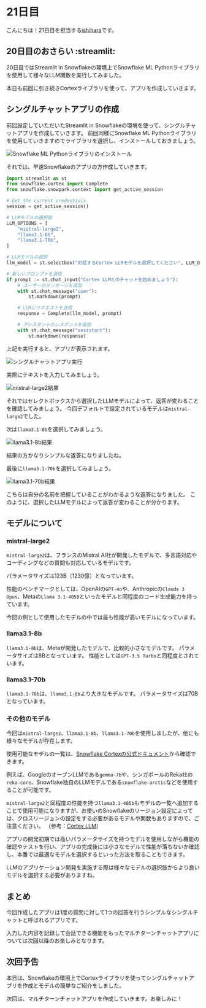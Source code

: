 # 21日目
こんにちは！21日目を担当する[ishihara](https://ex-ture.com/blog/author/ishiharaex-ture-jp/)です。

## 20日目のおさらい :streamlit:

20日目ではStreamlit in Snowflakeの環境上でSnowflake ML Pythonライブラリを使用して様々なLLM関数を実行してみました。

本日も前回に引き続きCortexライブラリを使って、アプリを作成していきます。

## シングルチャットアプリの作成

前回設定していただいたStreamlit in Snowflakeの環境を使って、シングルチャットアプリを作成していきます。
前回同様にSnowflake ML Pythonライブラリを使用していきますのでライブラリを選択し、インストールしておきましょう。

![Snowflake ML Pythonライブラリのインストール](app/static/day21_1.png "Snowflake ML Pythonライブラリのインストール")


それでは、早速Snowflakeのアプリの方作成していきます。

```python
import streamlit as st
from snowflake.cortex import Complete
from snowflake.snowpark.context import get_active_session

# Get the current credentials
session = get_active_session()

# LLMモデルの選択肢
LLM_OPTIONS = [
    "mistral-large2",
    "llama3.1-8b",
    "llama3.1-70b",
]

# LLMモデルの選択
llm_model = st.selectbox("対話するCortex LLMモデルを選択してください", LLM_OPTIONS)

# 新しいプロンプトを送信
if prompt := st.chat_input("Cortex LLMとのチャットを始めましょう"):
    # ユーザーのメッセージを追加
    with st.chat_message("user"):
        st.markdown(prompt)

    # LLMにリクエストを送信
    response = Complete(llm_model, prompt)

    # アシスタントのレスポンスを追加
    with st.chat_message("assistant"):
        st.markdown(response)
```

上記を実行すると、アプリが表示されます。

![シングルチャットアプリ実行](app/static/day21_2.png "シングルチャットアプリの実行")

実際にテキストを入力してみましょう。

![mistral-large2結果](app/static/day21_3.png "mistral-large2結果")

それではセレクトボックスから選択したLLMモデルによって、返答が変わることを確認してみましょう。
今回デフォルトで設定されているモデルは```mistral-large2```でした。

次は```llama3.1-8b```を選択してみましょう。

![llama3.1-8b結果](app/static/day21_4.png "llama3.1-8b結果")

結果の方かなりシンプルな返答になりましたね。

最後に```llama3.1-70b```を選択してみましょう。

![llama3.1-70b結果](app/static/day21_5.png "llama3.1-70b結果")

こちらは自分の名前を把握していることがわかるような返答になりました。
このように、選択したLLMモデルによって返答が変わることが分かります。

## モデルについて

### mistral-large2
```mistral-large2```は、フランスのMistral AI社が開発したモデルで、多言語対応やコーディングなどの質問も対応しているモデルです。

パラメータサイズは123B（1230億）となっています。

性能のベンチマークとしては、OpenAIの```GPT-4o```や、Anthropicの```Claude 3 Opus```、Metaの```Llama 3.1-405B```といったモデルと同程度のコード生成能力を持っています。

今回の例として使用したモデルの中では最も性能が高いモデルになっています。

### llama3.1-8b
```llama3.1-8b```は、Metaが開発したモデルで、比較的小さなモデルです。
パラメータサイズは8Bとなっています。
性能としては```GPT-3.5 Turbo```と同程度とされています。

### llama3.1-70b
```llama3.1-70b```は、```llama3.1-8b```より大きなモデルです。
パラメータサイズは70Bとなっています。

### その他のモデル

今回は```mistral-large2```、```llama3.1-8b```、```llama3.1-70b```を使用しましたが、他にも様々なモデルが存在します。

使用可能なモデルの一覧は、[Snowflake Cortexの公式ドキュメント](https://docs.snowflake.com/en/sql-reference/functions/complete-snowflake-cortex#arguments)から確認できます。

例えば、GoogleのオープンLLMである```gemma-7b```や、シンガポールのReka社の```reka-core```、Snowflake独自のLLMモデルである```snowflake-arctic```などを使用することが可能です。

```mistral-large2```と同程度の性能を持つ```llama3.1-405b```もモデルの一覧へ追加することで使用可能になりますが、お使いのSnowflakeのリージョン設定によっては、クロスリージョンの設定をする必要があるモデルや関数もありますので、ご注意ください。
（参考：[Cortex LLM](https://docs.snowflake.com/en/user-guide/snowflake-cortex/llm-functions#availability)）

アプリの開発初期では高いパラメータサイズを持つモデルを使用しながら機能の確認やテストを行い、アプリの完成後には小さなモデルで性能が落ちないか確認し、本番では最適なモデルを選択するといった方法を取ることもできます。

LLMのアプリケーション開発を実施する際は様々なモデルの選択肢からより良いモデルを選択する必要がありますね。

## まとめ

今回作成したアプリは1度の質問に対して1つの回答を行うシンプルなシングルチャットと呼ばれるアプリです。

入力した内容を記録して会話できる機能をもったマルチターンチャットアプリについては次回以降のお楽しみとなります。

## 次回予告
本日は、Snowflakeの環境上でCortexライブラリを使ってシングルチャットアプリを作成とモデルの簡単なご紹介をしました。

次回は、マルチターンチャットアプリを作成していきます。お楽しみに！